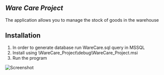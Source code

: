 ## **_Ware Care Project_**

The application allows you to manage the stock of goods in the warehouse

## Installation
1. In order to generate database run WareCare.sql query in MSSQL 
2. Install using \WareCare_Project\debug\WareCare_Project.msi
3. Run the program

![Screenshot](img/login.png)
